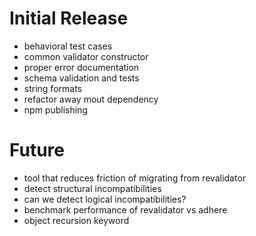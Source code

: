 # Initial Release
* behavioral test cases
* common validator constructor
* proper error documentation
* schema validation and tests
* string formats
* refactor away mout dependency
* npm publishing

# Future
* tool that reduces friction of migrating from revalidator
* detect structural incompatibilities
* can we detect logical incompatibilities?
* benchmark performance of revalidator vs adhere
* object recursion keyword

